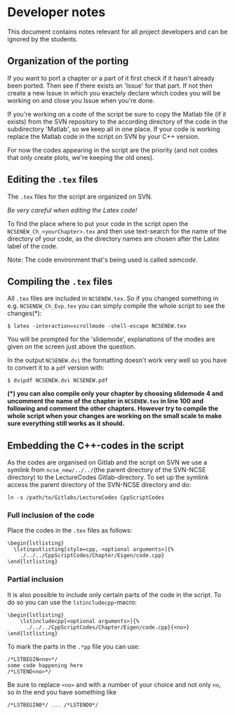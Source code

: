 # Developer notes

This document contains notes relevant for all project developers and can be
ignored by the students.

## Organization of the porting
If you want to port a chapter or a part of it first check if it hasn't 
already been ported. Then see if there exists an 'Issue' for that part.
If not then create a new Issue in which you exactely declare which codes
you will be working on and close you Issue when you're done. <br>

If you're working on a code of the script be sure to copy the Matlab file 
(if it exists) from the SVN repository to the according directory of the code
in the subdirectory 'Matlab', so we keep all in one place. 
If your code is working replace the Matlab code in the script on SVN by your
C++ version.<br>


For now the codes appearing in the script are the priority (and not
codes that only create plots, we're keeping the old ones).

## Editing the `.tex` files
The `.tex` files for the script are organized on SVN.

*Be very careful when editing the Latex code!*

To find the place where to put your code in the script open the 
`NCSENEW_Ch_<yourChapter>.tex` and then use text-search
for the name of the directory of your code, as the directory names
are chosen after the Latex label of the code.

Note: The code environment that's being used is called *samcode*.

## Compiling the `.tex` files

All `.tex` files are included in `NCSENEW.tex`.
So if you changed something in e.g. `NCSENEW_Ch_Evp.tex` you 
can simply compile the whole script to see the changes(*):

	$ latex -interaction=scrollmode -shell-escape NCSENEW.tex

You will be prompted for the 'slidemode', explanations of the modes are given
on the screen just above the question.

In the output `NCSENEW.dvi` the formatting doesn't work very well
so you have to convert it to a `pdf` version with:

	$ dvipdf NCSENEW.dvi NCSENEW.pdf

**(*) you can also compile only your chapter by choosing slidemode 4 and
uncomment the name of the chapter in `NCSENEW.tex` in line 100
and following and comment the other chapters.
However try to compile the whole script when your changes are working on the
small scale to make sure everything still works as it should.**

## Embedding the C++-codes in the script

As the codes are organised on Gitlab and the script on SVN we use a symlink
from `ncse_new/../../`(the parent directory of the SVN-NCSE directory)
to the LectureCodes Gitlab-directory.
To set up the symlink access the parent directory of the SVN-NCSE directory and do:

	ln -s /path/to/Gitlabs/LectureCodes CppScriptCodes

### Full inclusion of the code 

Place the codes in the `.tex` files as follows:

	\begin{lstlisting}
	  \lstinputlisting[style=cpp, <optional arguments>]{%
	    ./../../CppScriptCodes/Chapter/Eigen/code.cpp}
	\end{lstlisting}
	
### Partial inclusion

It is also possible to include only certain parts of the code in the script.
To do so you can use the `lstincludecpp`-macro:

    \begin{lstlisting}
        \lstincludecpp[<optional arguments>]{%
          ./../../CppScriptCodes/Chapter/Eigen/code.cpp}{<no>}
    \end{lstlisting}

To mark the parts in the `.*pp` file you can use:

    /*LSTBEGIN<no>*/
    some code happening here
    /*LSTEND<no>*/
    
Be sure to replace `<no>` and with a number of your choice and not only `no`,
so in the end you have something like

    /*LSTBEGIN0*/ ... /*LSTEND0*/
